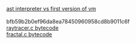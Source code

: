 [ast interpreter vs first version of vm](https://github.com/matiTechno/ic/issues/1)  
<br/>
bfb59b2b0ef96da8ea78450960958cd8b9011c6f  
[raytracer.c bytecode](https://github.com/matiTechno/ic/issues/2)  
[fractal.c bytecode](https://github.com/matiTechno/ic/issues/3)
